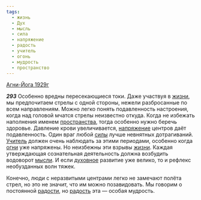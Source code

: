 ```yaml
---
tags:
  - жизнь
  - Дух
  - мысль
  - сила
  - напряжение
  - радость
  - учитель
  - огонь
  - мудрость
  - пространство
---
```


[Агни-Йога 1929г](/agni/1929)

___293___
Особенно вредны пересекающиеся токи. Даже участвуя в [жизни](/tag/#жизнь), мы предпочитаем стрелы с одной стороны, нежели разбросанные по всем направлениям. Можно легко понять подавленность настроения, когда над головой мчатся стрелы неизвестно откуда. Когда не избежать наполнения именем [пространства](/tag/#пространство), тогда особенно нужно беречь здоровье. Давление крови увеличивается, [напряжение](/tag/#напряжение) центров даёт подавленность. Один враг любой [силы](/tag/#сила) лучше невнятных дотрагиваний. [Учитель](/tag/#учитель) должен очень наблюдать за этими периодами, особенно когда [огни](/tag/#огонь) уже напряжены. Но неизбежны эти взрывы [жизни](/tag/#жизнь). Каждая утверждающая сознательная деятельность должна возбудить водоворот [мысли](/tag/#мысль). И если [духовное](/tag/#Дух) развитие уже велико, то и рефлекс необузданных волн тяжек.   

Конечно, люди с неразвитыми центрами легко не замечают полёта стрел, но это не значит, что им можно позавидовать. Мы говорим о постоянной [радости](/tag/#[радость](/tag/#радость)), но [радость](/tag/#радость) эта — особая мудрость.